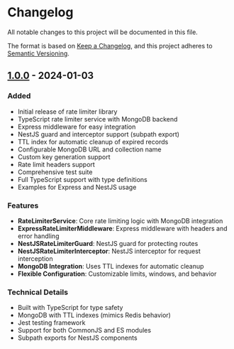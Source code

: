 # Changelog

All notable changes to this project will be documented in this file.

The format is based on [Keep a Changelog](https://keepachangelog.com/en/1.0.0/),
and this project adheres to [Semantic Versioning](https://semver.org/spec/v2.0.0.html).

## [1.0.0] - 2024-01-03

### Added

- Initial release of rate limiter library
- TypeScript rate limiter service with MongoDB backend
- Express middleware for easy integration
- NestJS guard and interceptor support (subpath export)
- TTL index for automatic cleanup of expired records
- Configurable MongoDB URL and collection name
- Custom key generation support
- Rate limit headers support
- Comprehensive test suite
- Full TypeScript support with type definitions
- Examples for Express and NestJS usage

### Features

- **RateLimiterService**: Core rate limiting logic with MongoDB integration
- **ExpressRateLimiterMiddleware**: Express middleware with headers and error handling
- **NestJSRateLimiterGuard**: NestJS guard for protecting routes
- **NestJSRateLimiterInterceptor**: NestJS interceptor for request interception
- **MongoDB Integration**: Uses TTL indexes for automatic cleanup
- **Flexible Configuration**: Customizable limits, windows, and behavior

### Technical Details

- Built with TypeScript for type safety
- MongoDB with TTL indexes (mimics Redis behavior)
- Jest testing framework
- Support for both CommonJS and ES modules
- Subpath exports for NestJS components

[1.0.0]: https://github.com/Divyansh-007/rate-limiter/releases/tag/v1.0.0
